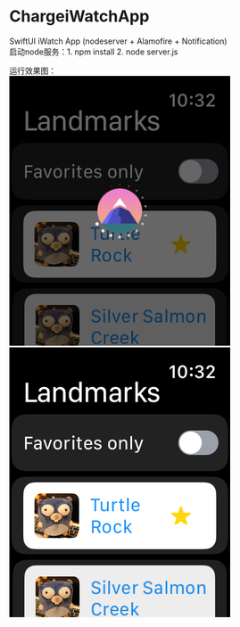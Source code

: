 # ChargeiWatchApp
SwiftUI  iWatch  App (nodeserver + Alamofire + Notification)  
启动node服务：1. npm install  2. node server.js  

运行效果图：  
![](https://github.com/TAEYANGXU/ChargeWatchApp/blob/main/images/Simulator%20Screenshot%20-%20Apple%20Watch%20Series%209%20(45mm)%20-%202024-03-27%20at%2010.33.30.png)
![](https://github.com/TAEYANGXU/ChargeWatchApp/blob/main/images/Simulator%20Screenshot%20-%20Apple%20Watch%20Series%209%20(45mm)%20-%202024-03-27%20at%2010.33.46.png)
